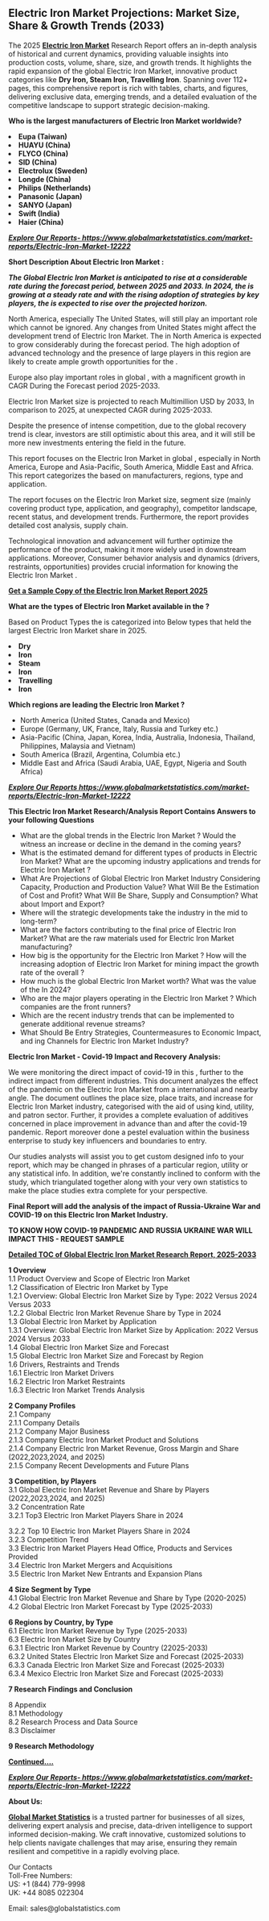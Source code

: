 <h2>Electric Iron Market Projections: Market Size, Share & Growth Trends (2033)</h2><p>The 2025 <strong><a href="https://www.globalmarketstatistics.com/market-reports/Electric-Iron-Market-12222">Electric Iron Market</a></strong> Research Report offers an in-depth analysis of historical and current dynamics, providing valuable insights into production costs, volume, share, size, and growth trends. It highlights the rapid expansion of the global Electric Iron Market, innovative product categories like <strong>Dry Iron, Steam Iron, Travelling Iron</strong>. Spanning over 112+ pages, this comprehensive report is rich with tables, charts, and figures, delivering exclusive data, emerging trends, and a detailed evaluation of the competitive landscape to support strategic decision-making.</p><p><strong>Who is the largest manufacturers of Electric Iron Market worldwide?</strong></p><p><strong><li>Eupa (Taiwan)<li>HUAYU (China)<li>FLYCO (China)<li>SID (China)<li>Electrolux (Sweden)<li>Longde (China)<li>Philips (Netherlands)<li>Panasonic (Japan)<li>SANYO (Japan)<li>Swift (India)<li>Haier (China)</strong></p><p><strong><em><a href="https://www.globalmarketstatistics.com/market-reports/Electric-Iron-Market-12222">Explore Our Reports-&nbsp;https://www.globalmarketstatistics.com/market-reports/Electric-Iron-Market-12222</a></em></strong></p><p><strong>Short Description About Electric Iron Market :</strong></p><p><strong><em>The Global Electric Iron Market is anticipated to rise at a considerable rate during the forecast period, between 2025 and 2033. In 2024, the is growing at a steady rate and with the rising adoption of strategies by key players, the is expected to rise over the projected horizon.</em></strong></p><p>North America, especially The United States, will still play an important role which cannot be ignored. Any changes from United States might affect the development trend of Electric Iron Market. The in North America is expected to grow considerably during the forecast period. The high adoption of advanced technology and the presence of large players in this region are likely to create ample growth opportunities for the .</p><p>Europe also play important roles in global , with a magnificent growth in CAGR During the Forecast period 2025-2033.</p><p>Electric Iron Market size is projected to reach Multimillion USD by 2033, In comparison to 2025, at unexpected CAGR during 2025-2033.</p><p>Despite the presence of intense competition, due to the global recovery trend is clear, investors are still optimistic about this area, and it will still be more new investments entering the field in the future.</p><p>This report focuses on the Electric Iron Market in global , especially in North America, Europe and Asia-Pacific, South America, Middle East and Africa. This report categorizes the based on manufacturers, regions, type and application.</p><p>The report focuses on the Electric Iron Market size, segment size (mainly covering product type, application, and geography), competitor landscape, recent status, and development trends. Furthermore, the report provides detailed cost analysis, supply chain.</p><p>Technological innovation and advancement will further optimize the performance of the product, making it more widely used in downstream applications. Moreover, Consumer behavior analysis and dynamics (drivers, restraints, opportunities) provides crucial information for knowing the Electric Iron Market .</p><p><strong><a href="https://www.globalmarketstatistics.com/market-reports/Electric-Iron-Market-12222">Get a Sample Copy of the Electric Iron Market Report 2025</a></strong></p><p><strong>What are the types of Electric Iron Market available in the ?</strong></p><p>Based on Product Types the is categorized into Below types that held the largest Electric Iron Market share in 2025.</p><p><strong><li>Dry<li>Iron<li>Steam<li>Iron<li>Travelling<li>Iron</strong></p><p><strong>Which regions are leading the Electric Iron Market ?</strong></p><ul><li>North America (United States, Canada and Mexico)</li><li>Europe (Germany, UK, France, Italy, Russia and Turkey etc.)</li><li>Asia-Pacific (China, Japan, Korea, India, Australia, Indonesia, Thailand, Philippines, Malaysia and Vietnam)</li><li>South America (Brazil, Argentina, Columbia etc.)</li><li>Middle East and Africa (Saudi Arabia, UAE, Egypt, Nigeria and South Africa)</li></ul><p><strong><em><a href="https://www.globalmarketstatistics.com/market-reports/Electric-Iron-Market-12222">Explore Our Reports https://www.globalmarketstatistics.com/market-reports/Electric-Iron-Market-12222</a></em></strong></p><p><strong>This Electric Iron Market Research/Analysis Report Contains Answers to your following Questions</strong></p><ul><li>What are the global trends in the Electric Iron Market ? Would the witness an increase or decline in the demand in the coming years?</li><li>What is the estimated demand for different types of products in Electric Iron Market? What are the upcoming industry applications and trends for Electric Iron Market ?</li><li>What Are Projections of Global Electric Iron Market Industry Considering Capacity, Production and Production Value? What Will Be the Estimation of Cost and Profit? What Will Be Share, Supply and Consumption? What about Import and Export?</li><li>Where will the strategic developments take the industry in the mid to long-term?</li><li>What are the factors contributing to the final price of Electric Iron Market? What are the raw materials used for Electric Iron Market manufacturing?</li><li>How big is the opportunity for the Electric Iron Market ? How will the increasing adoption of Electric Iron Market for mining impact the growth rate of the overall ?</li><li>How much is the global Electric Iron Market worth? What was the value of the In 2024?</li><li>Who are the major players operating in the Electric Iron Market ? Which companies are the front runners?</li><li>Which are the recent industry trends that can be implemented to generate additional revenue streams?</li><li>What Should Be Entry Strategies, Countermeasures to Economic Impact, and ing Channels for Electric Iron Market Industry?</li></ul><p><strong>Electric Iron Market - Covid-19 Impact and Recovery Analysis:</strong></p><p>We were monitoring the direct impact of covid-19 in this , further to the indirect impact from different industries. This document analyzes the effect of the pandemic on the Electric Iron Market from a international and nearby angle. The document outlines the place size, place traits, and increase for Electric Iron Market industry, categorised with the aid of using kind, utility, and patron sector. Further, it provides a complete evaluation of additives concerned in place improvement in advance than and after the covid-19 pandemic. Report moreover done a pestel evaluation within the business enterprise to study key influencers and boundaries to entry.</p><p>Our studies analysts will assist you to get custom designed info to your report, which may be changed in phrases of a particular region, utility or any statistical info. In addition, we're constantly inclined to conform with the study, which triangulated together along with your very own statistics to make the place studies extra complete for your perspective.</p><p><strong>Final Report will add the analysis of the impact of Russia-Ukraine War and COVID-19 on this Electric Iron Market Industry.</strong></p><p><strong>TO KNOW HOW COVID-19 PANDEMIC AND RUSSIA UKRAINE WAR WILL IMPACT THIS - REQUEST SAMPLE</strong></p><p><strong><a href="https://www.globalmarketstatistics.com/market-reports/Electric-Iron-Market-12222">Detailed TOC of Global Electric Iron Market Research Report, 2025-2033</a></strong></p><p><strong>1 Overview</strong><br /> 1.1 Product Overview and Scope of Electric Iron Market<br /> 1.2 Classification of Electric Iron Market by Type<br /> 1.2.1 Overview: Global Electric Iron Market Size by Type: 2022 Versus 2024 Versus 2033<br /> 1.2.2 Global Electric Iron Market Revenue Share by Type in 2024<br /> 1.3 Global Electric Iron Market by Application<br /> 1.3.1 Overview: Global Electric Iron Market Size by Application: 2022&nbsp;Versus 2024 Versus 2033<br /> 1.4 Global Electric Iron Market Size and Forecast<br /> 1.5 Global Electric Iron Market Size and Forecast by Region<br /> 1.6 Drivers, Restraints and Trends<br /> 1.6.1 Electric Iron Market Drivers<br /> 1.6.2 Electric Iron Market Restraints<br /> 1.6.3 Electric Iron Market Trends Analysis</p><p><strong>2 Company Profiles</strong><br /> 2.1 Company<br /> 2.1.1 Company Details<br /> 2.1.2 Company Major Business<br /> 2.1.3 Company Electric Iron Market Product and Solutions<br /> 2.1.4 Company Electric Iron Market Revenue, Gross Margin and Share (2022,2023,2024, and 2025)<br /> 2.1.5 Company Recent Developments and Future Plans</p><p><strong>3 Competition, by Players</strong><br /> 3.1 Global Electric Iron Market Revenue and Share by Players (2022,2023,2024, and 2025)<br /> 3.2 Concentration Rate<br /> 3.2.1 Top3 Electric Iron Market Players Share in 2024</p><p>3.2.2 Top 10 Electric Iron Market Players Share in 2024<br /> 3.2.3 Competition Trend<br /> 3.3 Electric Iron Market Players Head Office, Products and Services Provided<br /> 3.4 Electric Iron Market Mergers and Acquisitions<br /> 3.5 Electric Iron Market New Entrants and Expansion Plans</p><p><strong>4 Size Segment by Type</strong><br /> 4.1 Global Electric Iron Market Revenue and Share by Type (2020-2025)<br /> 4.2 Global Electric Iron Market Forecast by Type (2025-2033)</p><p><strong>6 Regions by Country, by Type</strong><br /> 6.1 Electric Iron Market Revenue by Type (2025-2033)<br /> 6.3 Electric Iron Market Size by Country<br /> 6.3.1 Electric Iron Market Revenue by Country (22025-2033)<br /> 6.3.2 United States Electric Iron Market Size and Forecast (2025-2033)<br /> 6.3.3 Canada Electric Iron Market Size and Forecast (2025-2033)<br /> 6.3.4 Mexico Electric Iron Market Size and Forecast (2025-2033)</p><p><strong>7 Research Findings and Conclusion</strong></p><p>8 Appendix<br /> 8.1 Methodology<br /> 8.2 Research Process and Data Source<br /> 8.3 Disclaimer</p><p><strong>9 Research Methodology</strong></p><p><strong><a href="https://www.globalmarketstatistics.com/market-reports/Electric-Iron-Market-12222">Continued&hellip;.</a></strong></p><p><strong><em><a href="https://www.globalmarketstatistics.com/market-reports/Electric-Iron-Market-12222">Explore Our Reports-&nbsp;https://www.globalmarketstatistics.com/market-reports/Electric-Iron-Market-12222</a></em></strong></p><p><strong>About Us:</strong></p><p><strong><a href="https://www.globalmarketstatistics.com/">Global Market Statistics</a></strong> is a trusted partner for businesses of all sizes, delivering expert analysis and precise, data-driven intelligence to support informed decision-making. We craft innovative, customized solutions to help clients navigate challenges that may arise, ensuring they remain resilient and competitive in a rapidly evolving place.</p><p>Our Contacts<br /> Toll-Free Numbers:<br /> US: +1 (844) 779-9998<br /> UK: +44 8085 022304</p><p>Email: sales@globalstatistics.com</p>
